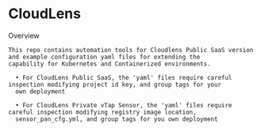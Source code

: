 # CloudLens

Overview

    This repo contains automation tools for Cloudlens Public SaaS version and example configuration yaml files for extending the
    capability for Kubernetes and Containerized environments.
    
      •	For CloudLens Public SaaS, the 'yaml' files require careful inspection modifying project id key, and group tags for your
      own deployment 
      
      •	For CloudLens Private vTap Sensor, the 'yaml' files require careful inspection modifying registry image location, 
      sensor_pan_cfg.yml, and group tags for you own deployment 

